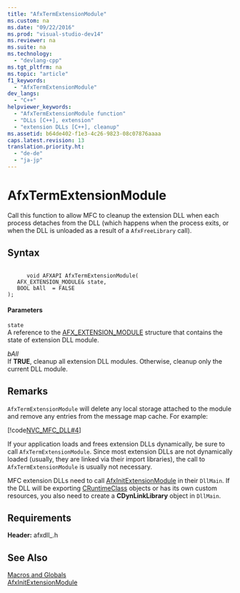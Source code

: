 ```yaml
---
title: "AfxTermExtensionModule"
ms.custom: na
ms.date: "09/22/2016"
ms.prod: "visual-studio-dev14"
ms.reviewer: na
ms.suite: na
ms.technology: 
  - "devlang-cpp"
ms.tgt_pltfrm: na
ms.topic: "article"
f1_keywords: 
  - "AfxTermExtensionModule"
dev_langs: 
  - "C++"
helpviewer_keywords: 
  - "AfxTermExtensionModule function"
  - "DLLs [C++], extension"
  - "extension DLLs [C++], cleanup"
ms.assetid: b64de402-f1e3-4c26-9823-08c07876aaaa
caps.latest.revision: 13
translation.priority.ht: 
  - "de-de"
  - "ja-jp"
---
```

# AfxTermExtensionModule
Call this function to allow MFC to cleanup the extension DLL when each process detaches from the DLL (which happens when the process exits, or when the DLL is unloaded as a result of a `AfxFreeLibrary` call).  
  
## Syntax  
  
```  
  
      void AFXAPI AfxTermExtensionModule(  
   AFX_EXTENSION_MODULE& state,  
   BOOL bAll  = FALSE   
);  
```  
  
#### Parameters  
 `state`  
 A reference to the [AFX_EXTENSION_MODULE](../vs140/afx_extension_module-structure.md) structure that contains the state of extension DLL module.  
  
 *bAll*  
 If **TRUE**, cleanup all extension DLL modules. Otherwise, cleanup only the current DLL module.  
  
## Remarks  
 `AfxTermExtensionModule` will delete any local storage attached to the module and remove any entries from the message map cache. For example:  
  
 [!code[NVC_MFC_DLL#4](../vs140/codesnippet/CPP/afxtermextensionmodule_1.cpp)]  
  
 If your application loads and frees extension DLLs dynamically, be sure to call `AfxTermExtensionModule`. Since most extension DLLs are not dynamically loaded (usually, they are linked via their import libraries), the call to `AfxTermExtensionModule` is usually not necessary.  
  
 MFC extension DLLs need to call [AfxInitExtensionModule](../vs140/afxinitextensionmodule.md) in their `DllMain`. If the DLL will be exporting [CRuntimeClass](../vs140/cruntimeclass-structure.md) objects or has its own custom resources, you also need to create a **CDynLinkLibrary** object in `DllMain`.  
  
## Requirements  
 **Header:** afxdll_.h  
  
## See Also  
 [Macros and Globals](../vs140/mfc-macros-and-globals.md)   
 [AfxInitExtensionModule](../vs140/afxinitextensionmodule.md)